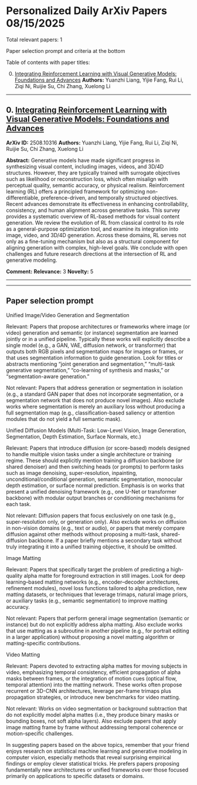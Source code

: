 # Personalized Daily ArXiv Papers 08/15/2025
Total relevant papers: 1

Paper selection prompt and criteria at the bottom

Table of contents with paper titles:

0. [Integrating Reinforcement Learning with Visual Generative Models: Foundations and Advances](#link0)
**Authors:** Yuanzhi Liang, Yijie Fang, Rui Li, Ziqi Ni, Ruijie Su, Chi Zhang, Xuelong Li

---
## 0. [Integrating Reinforcement Learning with Visual Generative Models: Foundations and Advances](https://arxiv.org/abs/2508.10316) <a id="link0"></a>
**ArXiv ID:** 2508.10316
**Authors:** Yuanzhi Liang, Yijie Fang, Rui Li, Ziqi Ni, Ruijie Su, Chi Zhang, Xuelong Li

**Abstract:**  Generative models have made significant progress in synthesizing visual content, including images, videos, and 3D/4D structures. However, they are typically trained with surrogate objectives such as likelihood or reconstruction loss, which often misalign with perceptual quality, semantic accuracy, or physical realism. Reinforcement learning (RL) offers a principled framework for optimizing non-differentiable, preference-driven, and temporally structured objectives. Recent advances demonstrate its effectiveness in enhancing controllability, consistency, and human alignment across generative tasks. This survey provides a systematic overview of RL-based methods for visual content generation. We review the evolution of RL from classical control to its role as a general-purpose optimization tool, and examine its integration into image, video, and 3D/4D generation. Across these domains, RL serves not only as a fine-tuning mechanism but also as a structural component for aligning generation with complex, high-level goals. We conclude with open challenges and future research directions at the intersection of RL and generative modeling.

**Comment:** 
**Relevance:** 3
**Novelty:** 5

---


---

## Paper selection prompt
Unified Image/Video Generation and Segmentation

Relevant: Papers that propose architectures or frameworks where image (or video) generation and semantic (or instance) segmentation are learned jointly or in a unified pipeline. Typically these works will explicitly describe a single model (e.g., a GAN, VAE, diffusion network, or transformer) that outputs both RGB pixels and segmentation maps for images or frames, or that uses segmentation information to guide generation. Look for titles or abstracts mentioning “joint generation and segmentation,” “multi-task generative segmentation,” “co-learning of synthesis and masks,” or “segmentation-aware generation.”

Not relevant: Papers that address generation or segmentation in isolation (e.g., a standard GAN paper that does not incorporate segmentation, or a segmentation network that does not produce novel images). Also exclude works where segmentation is merely an auxiliary loss without producing a full segmentation map (e.g., classification-based saliency or attention modules that do not yield a full semantic mask).

Unified Diffusion Models (Multi-Task: Low-Level Vision, Image Generation, Segmentation, Depth Estimation, Surface Normals, etc.)

Relevant: Papers that introduce diffusion (or score-based) models designed to handle multiple vision tasks under a single architecture or training regime. These should explicitly mention training a diffusion backbone (or shared denoiser) and then switching heads (or prompts) to perform tasks such as image denoising, super-resolution, inpainting, unconditional/conditional generation, semantic segmentation, monocular depth estimation, or surface normal prediction. Emphasis is on works that present a unified denoising framework (e.g., one U-Net or transformer backbone) with modular output branches or conditioning mechanisms for each task.

Not relevant: Diffusion papers that focus exclusively on one task (e.g., super-resolution only, or generation only). Also exclude works on diffusion in non-vision domains (e.g., text or audio), or papers that merely compare diffusion against other methods without proposing a multi-task, shared-diffusion backbone. If a paper briefly mentions a secondary task without truly integrating it into a unified training objective, it should be omitted.

Image Matting

Relevant: Papers that specifically target the problem of predicting a high-quality alpha matte for foreground extraction in still images. Look for deep learning–based matting networks (e.g., encoder–decoder architectures, refinement modules), novel loss functions tailored to alpha prediction, new matting datasets, or techniques that leverage trimaps, natural image priors, or auxiliary tasks (e.g., semantic segmentation) to improve matting accuracy.

Not relevant: Papers that perform general image segmentation (semantic or instance) but do not explicitly address alpha matting. Also exclude works that use matting as a subroutine in another pipeline (e.g., for portrait editing in a larger application) without proposing a novel matting algorithm or matting-specific contributions.

Video Matting

Relevant: Papers devoted to extracting alpha mattes for moving subjects in video, emphasizing temporal consistency, efficient propagation of alpha masks between frames, or the integration of motion cues (optical flow, temporal attention) into the matting network. These works often propose recurrent or 3D-CNN architectures, leverage per-frame trimaps plus propagation strategies, or introduce new benchmarks for video matting.

Not relevant: Works on video segmentation or background subtraction that do not explicitly model alpha mattes (i.e., they produce binary masks or bounding boxes, not soft alpha layers). Also exclude papers that apply image matting frame by frame without addressing temporal coherence or motion-specific challenges.

In suggesting papers based on the above topics, remember that your friend enjoys research on statistical machine learning and generative modeling in computer vision, especially methods that reveal surprising empirical findings or employ clever statistical tricks. He prefers papers proposing fundamentally new architectures or unified frameworks over those focused primarily on applications to specific datasets or domains.
